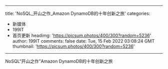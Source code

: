 
---
title: 'NoSQL_开山之作_Amazon DynamoDB的十年创新之旅'
categories: 
 - 新媒体
 - 199IT
 - 首页更新
headimg: 'https://picsum.photos/400/300?random=5236'
author: 199IT
comments: false
date: Tue, 15 Feb 2022 03:08:24 GMT
thumbnail: 'https://picsum.photos/400/300?random=5236'
---

<div>   
NoSQL“开山之作”Amazon DynamoDB的十年创新之旅  
</div>
            